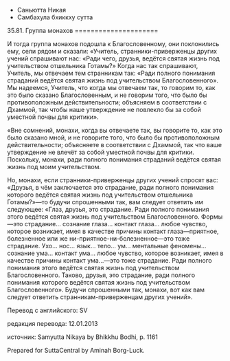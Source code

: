 









* Саньютта Никая
* Самбахула бхиккху сутта


35\.81\. Группа монахов
\=\=\=\=\=\=\=\=\=\=\=\=\=\=\=\=\=\=\=\=\=



И тогда группа монахов подошла к Благословенному, они поклонились ему, сели рядом и сказали: «Учитель, странники\-приверженцы других учений спрашивают нас: «Ради чего, друзья, ведётся святая жизнь под учительством отшельника Готамы?» Когда нас так спрашивают, Учитель, мы отвечаем тем странникам так: «Ради полного понимания страданий ведётся святая жизнь под учительством Благословенного»\. Мы надеемся, Учитель, что когда мы отвечаем так, то говорим то, как это было сказано Благословенным, и не говорим того, что было бы противоположным действительности; объясняем в соответствии с Дхаммой, так чтобы наше утверждение не повлекло бы за собой уместной почвы для критики»\.


«Вне сомнений, монахи, когда вы отвечаете так, вы говорите то, как это было сказано мной, и не говорите того, что было бы противоположным действительности; объясняете в соответствии с Дхаммой, так что ваше утверждение не влечёт за собой уместной почвы для критики\. Поскольку, монахи, ради полного понимания страданий ведётся святая жизнь под моим учительством\.


Но, монахи, если странники\-приверженцы других учений спросят вас: «Друзья, в чём заключается это страдание, ради полного понимания которого ведётся святая жизнь под учительством отшельника Готамы?»—то будучи спрошенными так, вам следует ответить им следующее: «Глаз, друзья, это страдание\. Ради полного понимания этого ведётся святая жизнь под учительством Благословенного\. Формы—это страдание… сознание глаза… контакт глаза… любое чувство, которое возникает, имея в качестве причины контакт глаза—приятное, болезненное или же ни\-приятное\-ни\-болезненное—это тоже страдание\. Ухо… нос… язык… тело… ум… ментальные феномены… сознание ума… контакт ума… любое чувство, которое возникает, имея в качестве причины контакт ума…—это тоже страдание\. Ради полного понимания этого ведётся святая жизнь под учительством Благословенного\. Таково, друзья, это страдание, ради полного понимания которого ведётся святая жизнь под учительством Благословенного»\. Будучи спрошенными так, монахи, вот как вам следует ответить странникам\-приверженцам других учений»\.



Перевод с английского: SV


редакция перевода: 12\.01\.2013


источник: Samyutta Nikaya by Bhikkhu Bodhi, p\. 1161


Prepared for SuttaCentral by Aminah Borg\-Luck\.






